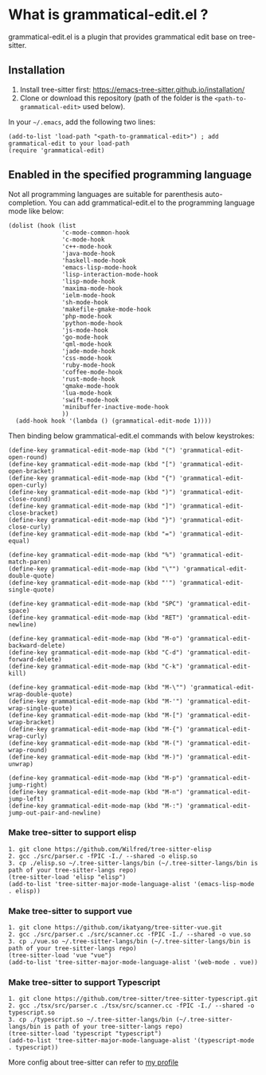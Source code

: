 # What is grammatical-edit.el ?
grammatical-edit.el is a plugin that provides grammatical edit base on tree-sitter.

## Installation
1. Install tree-sitter first: https://emacs-tree-sitter.github.io/installation/
2. Clone or download this repository (path of the folder is the `<path-to-grammatical-edit>` used below).

In your `~/.emacs`, add the following two lines:
```Elisp
(add-to-list 'load-path "<path-to-grammatical-edit>") ; add grammatical-edit to your load-path
(require 'grammatical-edit)
```

## Enabled in the specified programming language
Not all programming languages ​​are suitable for parenthesis auto-completion.
You can add grammatical-edit.el to the programming language mode like below:

```Elisp
(dolist (hook (list
               'c-mode-common-hook
               'c-mode-hook
               'c++-mode-hook
               'java-mode-hook
               'haskell-mode-hook
               'emacs-lisp-mode-hook
               'lisp-interaction-mode-hook
               'lisp-mode-hook
               'maxima-mode-hook
               'ielm-mode-hook
               'sh-mode-hook
               'makefile-gmake-mode-hook
               'php-mode-hook
               'python-mode-hook
               'js-mode-hook
               'go-mode-hook
               'qml-mode-hook
               'jade-mode-hook
               'css-mode-hook
               'ruby-mode-hook
               'coffee-mode-hook
               'rust-mode-hook
               'qmake-mode-hook
               'lua-mode-hook
               'swift-mode-hook
               'minibuffer-inactive-mode-hook
               ))
  (add-hook hook '(lambda () (grammatical-edit-mode 1))))
```

Then binding below grammatical-edit.el commands with below keystrokes:

```Elisp
(define-key grammatical-edit-mode-map (kbd "(") 'grammatical-edit-open-round)
(define-key grammatical-edit-mode-map (kbd "[") 'grammatical-edit-open-bracket)
(define-key grammatical-edit-mode-map (kbd "{") 'grammatical-edit-open-curly)
(define-key grammatical-edit-mode-map (kbd ")") 'grammatical-edit-close-round)
(define-key grammatical-edit-mode-map (kbd "]") 'grammatical-edit-close-bracket)
(define-key grammatical-edit-mode-map (kbd "}") 'grammatical-edit-close-curly)
(define-key grammatical-edit-mode-map (kbd "=") 'grammatical-edit-equal)

(define-key grammatical-edit-mode-map (kbd "%") 'grammatical-edit-match-paren)
(define-key grammatical-edit-mode-map (kbd "\"") 'grammatical-edit-double-quote)
(define-key grammatical-edit-mode-map (kbd "'") 'grammatical-edit-single-quote)

(define-key grammatical-edit-mode-map (kbd "SPC") 'grammatical-edit-space)
(define-key grammatical-edit-mode-map (kbd "RET") 'grammatical-edit-newline)

(define-key grammatical-edit-mode-map (kbd "M-o") 'grammatical-edit-backward-delete)
(define-key grammatical-edit-mode-map (kbd "C-d") 'grammatical-edit-forward-delete)
(define-key grammatical-edit-mode-map (kbd "C-k") 'grammatical-edit-kill)

(define-key grammatical-edit-mode-map (kbd "M-\"") 'grammatical-edit-wrap-double-quote)
(define-key grammatical-edit-mode-map (kbd "M-'") 'grammatical-edit-wrap-single-quote)
(define-key grammatical-edit-mode-map (kbd "M-[") 'grammatical-edit-wrap-bracket)
(define-key grammatical-edit-mode-map (kbd "M-{") 'grammatical-edit-wrap-curly)
(define-key grammatical-edit-mode-map (kbd "M-(") 'grammatical-edit-wrap-round)
(define-key grammatical-edit-mode-map (kbd "M-)") 'grammatical-edit-unwrap)

(define-key grammatical-edit-mode-map (kbd "M-p") 'grammatical-edit-jump-right)
(define-key grammatical-edit-mode-map (kbd "M-n") 'grammatical-edit-jump-left)
(define-key grammatical-edit-mode-map (kbd "M-:") 'grammatical-edit-jump-out-pair-and-newline)
```

### Make tree-sitter to support elisp

```
1. git clone https://github.com/Wilfred/tree-sitter-elisp
2. gcc ./src/parser.c -fPIC -I./ --shared -o elisp.so
3. cp ./elisp.so ~/.tree-sitter-langs/bin (~/.tree-sitter-langs/bin is path of your tree-sitter-langs repo)
(tree-sitter-load 'elisp "elisp")
(add-to-list 'tree-sitter-major-mode-language-alist '(emacs-lisp-mode . elisp))
```
### Make tree-sitter to support vue

```
1. git clone https://github.com/ikatyang/tree-sitter-vue.git
2. gcc ./src/parser.c ./src/scanner.cc -fPIC -I./ --shared -o vue.so
3. cp ./vue.so ~/.tree-sitter-langs/bin (~/.tree-sitter-langs/bin is path of your tree-sitter-langs repo)
(tree-sitter-load 'vue "vue")
(add-to-list 'tree-sitter-major-mode-language-alist '(web-mode . vue))
```

### Make tree-sitter to support Typescript

```
1. git clone https://github.com/tree-sitter/tree-sitter-typescript.git
2. gcc ./tsx/src/parser.c ./tsx/src/scanner.cc -fPIC -I./ --shared -o typescript.so
3. cp ./typescript.so ~/.tree-sitter-langs/bin (~/.tree-sitter-langs/bin is path of your tree-sitter-langs repo)
(tree-sitter-load 'typescript "typescript")
(add-to-list 'tree-sitter-major-mode-language-alist '(typescript-mode . typescript))
```

More config about tree-sitter can refer to [my profile](https://github.com/manateelazycat/lazycat-emacs/blob/master/site-lisp/config/init-tree-sitter.el)
